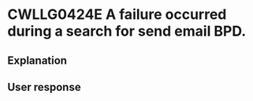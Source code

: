 # CWLLG0424E A failure occurred during a search for send email BPD.

## Explanation

## User response